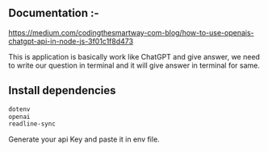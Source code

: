 ## Documentation :- 
https://medium.com/codingthesmartway-com-blog/how-to-use-openais-chatgpt-api-in-node-js-3f01c1f8d473

This is application is basically work like ChatGPT and give answer, we need to write our question in terminal and it will give answer in terminal for same.

## Install dependencies
```bash
dotenv
openai
readline-sync
```

Generate your api Key and paste it in env file.

